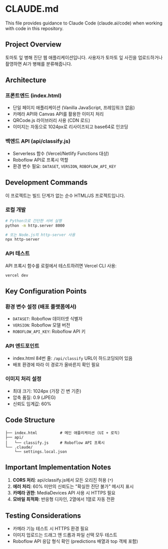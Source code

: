 # CLAUDE.md

This file provides guidance to Claude Code (claude.ai/code) when working with code in this repository.

## Project Overview

토마토 잎 병해 진단 웹 애플리케이션입니다. 사용자가 토마토 잎 사진을 업로드하거나 촬영하면 AI가 병해를 분류해줍니다.

## Architecture

### 프론트엔드 (index.html)
- 단일 페이지 애플리케이션 (Vanilla JavaScript, 프레임워크 없음)
- 카메라 API와 Canvas API를 활용한 이미지 처리
- QRCode.js 라이브러리 사용 (CDN 로드)
- 이미지는 자동으로 1024px로 리사이즈되고 base64로 인코딩

### 백엔드 API (api/classify.js)
- Serverless 함수 (Vercel/Netlify Functions 대상)
- Roboflow API로 프록시 역할
- 환경 변수 필요: `DATASET`, `VERSION`, `ROBOFLOW_API_KEY`

## Development Commands

이 프로젝트는 빌드 단계가 없는 순수 HTML/JS 프로젝트입니다.

### 로컬 개발
```bash
# Python으로 간단한 서버 실행
python -m http.server 8000

# 또는 Node.js의 http-server 사용
npx http-server
```

### API 테스트
API 프록시 함수를 로컬에서 테스트하려면 Vercel CLI 사용:
```bash
vercel dev
```

## Key Configuration Points

### 환경 변수 설정 (배포 플랫폼에서)
- `DATASET`: Roboflow 데이터셋 식별자
- `VERSION`: Roboflow 모델 버전
- `ROBOFLOW_API_KEY`: Roboflow API 키

### API 엔드포인트
- index.html 84번 줄: `/api/classify` URL이 하드코딩되어 있음
- 배포 환경에 따라 이 경로가 올바른지 확인 필요

### 이미지 처리 설정
- 최대 크기: 1024px (가장 긴 변 기준)
- 압축 품질: 0.9 (JPEG)
- 신뢰도 임계값: 60%

## Code Structure

```
├── index.html          # 메인 애플리케이션 (UI + 로직)
├── api/
│   └── classify.js     # Roboflow API 프록시
└── .claude/
    └── settings.local.json
```

## Important Implementation Notes

1. **CORS 처리**: api/classify.js에서 모든 오리진 허용 (`*`)
2. **에러 처리**: 60% 미만의 신뢰도는 "확실한 진단 불가" 메시지 표시
3. **카메라 권한**: MediaDevices API 사용 시 HTTPS 필요
4. **모바일 최적화**: 반응형 디자인, 2열에서 1열로 자동 전환

## Testing Considerations

- 카메라 기능 테스트 시 HTTPS 환경 필요
- 이미지 업로드는 드래그 앤 드롭과 파일 선택 모두 테스트
- Roboflow API 응답 형식 확인 (predictions 배열과 top 객체 포함)